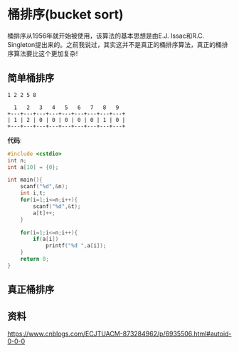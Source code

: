 # 桶排序(bucket sort)

桶排序从1956年就开始被使用，该算法的基本思想是由E.J. Issac和R.C. Singleton提出来的。之前我说过，其实这并不是真正的桶排序算法，真正的桶排序算法要比这个更加复杂!

## 简单桶排序


```
1 2 2 5 8
```


````
  1   2   3   4   5   6   7   8   9  
+---+---+---+---+---+---+---+---+---+
| 1 | 2 | 0 | 0 | 0 | 0 | 0 | 1 | 0 |
+---+---+---+---+---+---+---+---+---+
````

**代码**:

```c
#include <cstdio>
int n;
int a[10] = {0};

int main(){
    scanf("%d",&n);
    int i,t;
    for(i=1;i<=n;i++){
        scanf("%d",&t);
        a[t]++;
    }

    for(i=1;i<=n;i++){
        if(a[i])
            printf("%d ",a[i]);
    }
    return 0;
}
```

## 真正桶排序

## 资料

https://www.cnblogs.com/ECJTUACM-873284962/p/6935506.html#autoid-0-0-0
